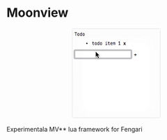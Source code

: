 # Moonview

<p align="center">
    <img src="https://github.com/giann/moonview/raw/master/moonview.gif" alt="Moonview Todo" width="204" height="206">
</p>

Experimentala MV** lua framework for Fengari
